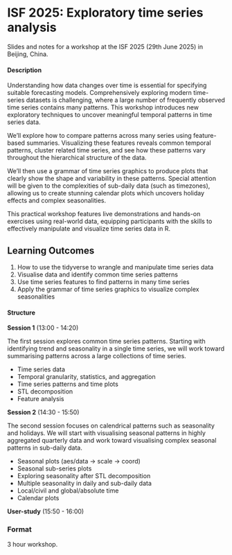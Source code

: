 

<!-- README.md is generated from README.qmd. Please edit that file -->

# ISF 2025: Exploratory time series analysis

<!-- badges: start -->

<!-- badges: end -->

Slides and notes for a workshop at the ISF 2025 (29th June 2025) in
Beijing, China.

<!-- A recording of this workshop is available on YouTube here: <https://www.youtube.com/watch?v=> -->

<!-- [![](preview.jpg)](https://www.youtube.com/watch?v=) -->

#### Description

Understanding how data changes over time is essential for specifying
suitable forecasting models. Comprehensively exploring modern
time-series datasets is challenging, where a large number of frequently
observed time series contains many patterns. This workshop introduces
new exploratory techniques to uncover meaningful temporal patterns in
time series data.

We’ll explore how to compare patterns across many series using
feature-based summaries. Visualizing these features reveals common
temporal patterns, cluster related time series, and see how these
patterns vary throughout the hierarchical structure of the data.

We’ll then use a grammar of time series graphics to produce plots that
clearly show the shape and variability in these patterns. Special
attention will be given to the complexities of sub-daily data (such as
timezones), allowing us to create stunning calendar plots which uncovers
holiday effects and complex seasonalities.

This practical workshop features live demonstrations and hands-on
exercises using real-world data, equipping participants with the skills
to effectively manipulate and visualize time series data in R.

## Learning Outcomes

1.  How to use the tidyverse to wrangle and manipulate time series data
2.  Visualise data and identify common time series patterns
3.  Use time series features to find patterns in many time series
4.  Apply the grammar of time series graphics to visualize complex
    seasonalities

#### Structure

<!-- 
Hour 1: Time series data, aggregations, and visualization basics 
Hour 2: Time series decomposition and features 
Hour 3: The grammar of time series graphics 
-->

**Session 1** (13:00 - 14:20)

The first session explores common time series patterns. Starting with
identifying trend and seasonality in a single time series, we will work
toward summarising patterns across a large collections of time series.

- Time series data
- Temporal granularity, statistics, and aggregation
- Time series patterns and time plots
- STL decomposition
- Feature analysis

**Session 2** (14:30 - 15:50)

The second session focuses on calendrical patterns such as seasonality
and holidays. We will start with visualising seasonal patterns in highly
aggregated quarterly data and work toward visualising complex seasonal
patterns in sub-daily data.

- Seasonal plots (aes/data -\> scale -\> coord)
- Seasonal sub-series plots
- Exploring seasonality after STL decomposition
- Multiple seasonality in daily and sub-daily data
- Local/civil and global/absolute time
- Calendar plots

**User-study** (15:50 - 16:00)

### Format

3 hour workshop.
